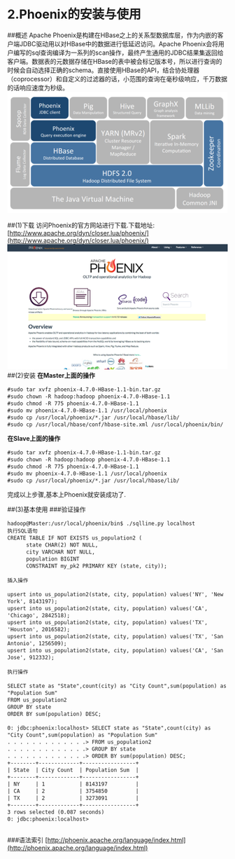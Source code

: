 # 2.Phoenix的安装与使用
##概述
Apache Phoenix是构建在HBase之上的关系型数据库层，作为内嵌的客户端JDBC驱动用以对HBase中的数据进行低延迟访问。Apache Phoenix会将用户编写的sql查询编译为一系列的scan操作，最终产生通用的JDBC结果集返回给客户端。数据表的元数据存储在HBase的表中被会标记版本号，所以进行查询的时候会自动选择正确的schema。直接使用HBase的API，结合协处理器（coprocessor）和自定义的过滤器的话，小范围的查询在毫秒级响应，千万数据的话响应速度为秒级。
![](images/12/182730bdckgin2jtd38gpg.png)

##(1)下载
访问Phoenix的官方网站进行下载.下载地址:[http://www.apache.org/dyn/closer.lua/phoenix/](http://www.apache.org/dyn/closer.lua/phoenix/)
![](images/12/phoenix.png)
##(2)安装
**在Master上面的操作**
```
#sudo tar xvfz phoenix-4.7.0-HBase-1.1-bin.tar.gz 
#sudo chown -R hadoop:hadoop phoenix-4.7.0-HBase-1.1
#sudo chmod -R 775 phoenix-4.7.0-HBase-1.1
#sudo mv phoenix-4.7.0-HBase-1.1 /usr/local/phoenix
#sudo cp /usr/local/phoenix/*.jar /usr/local/hbase/lib/
#sudo cp /usr/local/hbase/conf/hbase-site.xml /usr/local/phoenix/bin/
```

**在Slave上面的操作**
```
#sudo tar xvfz phoenix-4.7.0-HBase-1.1-bin.tar.gz 
#sudo chown -R hadoop:hadoop phoenix-4.7.0-HBase-1.1
#sudo chmod -R 775 phoenix-4.7.0-HBase-1.1
#sudo mv phoenix-4.7.0-HBase-1.1 /usr/local/phoenix
#sudo cp /usr/local/phoenix/*.jar /usr/local/hbase/lib/
```

完成以上步骤,基本上Phoenix就安装成功了.

##(3)基本使用
###验证操作
```
hadoop@Master:/usr/local/phoenix/bin$ ./sqlline.py localhost
执行SQL语句
CREATE TABLE IF NOT EXISTS us_population2 (
      state CHAR(2) NOT NULL,
      city VARCHAR NOT NULL,
      population BIGINT
      CONSTRAINT my_pk2 PRIMARY KEY (state, city));
      
插入操作

upsert into us_population2(state, city, population) values('NY', 'New York', 8143197);
upsert into us_population2(state, city, population) values('CA', 'Chicago', 2842518);
upsert into us_population2(state, city, population) values('TX', 'Houston', 2016582);
upsert into us_population2(state, city, population) values('TX', 'San Antonio', 1256509);
upsert into us_population2(state, city, population) values('CA', 'San Jose', 912332);

执行操作

SELECT state as "State",count(city) as "City Count",sum(population) as "Population Sum"
FROM us_population2
GROUP BY state
ORDER BY sum(population) DESC;

0: jdbc:phoenix:localhost> SELECT state as "State",count(city) as "City Count",sum(population) as "Population Sum"
. . . . . . . . . . . . .> FROM us_population2
. . . . . . . . . . . . .> GROUP BY state
. . . . . . . . . . . . .> ORDER BY sum(population) DESC;
+--------+-------------+-----------------+
| State  | City Count  | Population Sum  |
+--------+-------------+-----------------+
| NY     | 1           | 8143197         |
| CA     | 2           | 3754850         |
| TX     | 2           | 3273091         |
+--------+-------------+-----------------+
3 rows selected (0.087 seconds)
0: jdbc:phoenix:localhost> 


```

###语法索引
[http://phoenix.apache.org/language/index.html](http://phoenix.apache.org/language/index.html)


